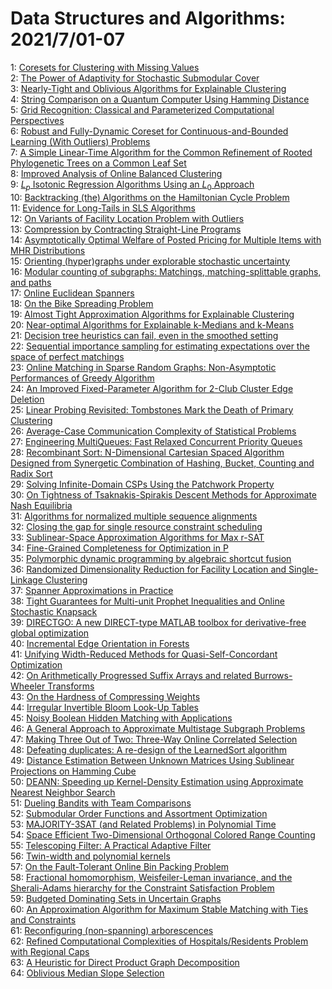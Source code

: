 # Data Structures and Algorithms: 2021/7/01-07  
1: [Coresets for Clustering with Missing Values](https://doi.org/10.48550/arXiv.2106.16112)  
2: [The Power of Adaptivity for Stochastic Submodular Cover](https://doi.org/10.48550/arXiv.2106.16115)  
3: [Nearly-Tight and Oblivious Algorithms for Explainable Clustering](https://doi.org/10.48550/arXiv.2106.16147)  
4: [String Comparison on a Quantum Computer Using Hamming Distance](https://doi.org/10.48550/arXiv.2106.16173)  
5: [Grid Recognition: Classical and Parameterized Computational Perspectives](https://doi.org/10.48550/arXiv.2106.16180)  
6: [Robust and Fully-Dynamic Coreset for Continuous-and-Bounded Learning  (With Outliers) Problems](https://doi.org/10.48550/arXiv.2107.00068)  
7: [A Simple Linear-Time Algorithm for the Common Refinement of Rooted  Phylogenetic Trees on a Common Leaf Set](https://doi.org/10.48550/arXiv.2107.00072)  
8: [Improved Analysis of Online Balanced Clustering](https://doi.org/10.48550/arXiv.2107.00145)  
9: [$L_p$ Isotonic Regression Algorithms Using an $L_0$ Approach](https://doi.org/10.48550/arXiv.2107.00251)  
10: [Backtracking (the) Algorithms on the Hamiltonian Cycle Problem](https://doi.org/10.48550/arXiv.2107.00314)  
11: [Evidence for Long-Tails in SLS Algorithms](https://doi.org/10.48550/arXiv.2107.00378)  
12: [On Variants of Facility Location Problem with Outliers](https://doi.org/10.48550/arXiv.2107.00403)  
13: [Compression by Contracting Straight-Line Programs](https://doi.org/10.48550/arXiv.2107.00446)  
14: [Asymptotically Optimal Welfare of Posted Pricing for Multiple Items with  MHR Distributions](https://doi.org/10.48550/arXiv.2107.00526)  
15: [Orienting (hyper)graphs under explorable stochastic uncertainty](https://doi.org/10.48550/arXiv.2107.00572)  
16: [Modular counting of subgraphs: Matchings, matching-splittable graphs,  and paths](https://doi.org/10.48550/arXiv.2107.00629)  
17: [Online Euclidean Spanners](https://doi.org/10.48550/arXiv.2107.00684)  
18: [On the Bike Spreading Problem](https://doi.org/10.48550/arXiv.2107.00761)  
19: [Almost Tight Approximation Algorithms for Explainable Clustering](https://doi.org/10.48550/arXiv.2107.00774)  
20: [Near-optimal Algorithms for Explainable k-Medians and k-Means](https://doi.org/10.48550/arXiv.2107.00798)  
21: [Decision tree heuristics can fail, even in the smoothed setting](https://doi.org/10.48550/arXiv.2107.00819)  
22: [Sequential importance sampling for estimating expectations over the  space of perfect matchings](https://doi.org/10.48550/arXiv.2107.00850)  
23: [Online Matching in Sparse Random Graphs: Non-Asymptotic Performances of  Greedy Algorithm](https://doi.org/10.48550/arXiv.2107.00995)  
24: [An Improved Fixed-Parameter Algorithm for 2-Club Cluster Edge Deletion](https://doi.org/10.48550/arXiv.2107.01133)  
25: [Linear Probing Revisited: Tombstones Mark the Death of Primary  Clustering](https://doi.org/10.48550/arXiv.2107.01250)  
26: [Average-Case Communication Complexity of Statistical Problems](https://doi.org/10.48550/arXiv.2107.01335)  
27: [Engineering MultiQueues: Fast Relaxed Concurrent Priority Queues](https://doi.org/10.48550/arXiv.2107.01350)  
28: [Recombinant Sort: N-Dimensional Cartesian Spaced Algorithm Designed from  Synergetic Combination of Hashing, Bucket, Counting and Radix Sort](https://doi.org/10.48550/arXiv.2107.01391)  
29: [Solving Infinite-Domain CSPs Using the Patchwork Property](https://doi.org/10.48550/arXiv.2107.01428)  
30: [On Tightness of Tsaknakis-Spirakis Descent Methods for Approximate Nash  Equilibria](https://doi.org/10.48550/arXiv.2107.01471)  
31: [Algorithms for normalized multiple sequence alignments](https://doi.org/10.48550/arXiv.2107.01607)  
32: [Closing the gap for single resource constraint scheduling](https://doi.org/10.48550/arXiv.2107.01613)  
33: [Sublinear-Space Approximation Algorithms for Max r-SAT](https://doi.org/10.48550/arXiv.2107.01673)  
34: [Fine-Grained Completeness for Optimization in P](https://doi.org/10.48550/arXiv.2107.01721)  
35: [Polymorphic dynamic programming by algebraic shortcut fusion](https://doi.org/10.48550/arXiv.2107.01752)  
36: [Randomized Dimensionality Reduction for Facility Location and  Single-Linkage Clustering](https://doi.org/10.48550/arXiv.2107.01804)  
37: [Spanner Approximations in Practice](https://doi.org/10.48550/arXiv.2107.02018)  
38: [Tight Guarantees for Multi-unit Prophet Inequalities and Online  Stochastic Knapsack](https://doi.org/10.48550/arXiv.2107.02058)  
39: [DIRECTGO: A new DIRECT-type MATLAB toolbox for derivative-free global  optimization](https://doi.org/10.48550/arXiv.2107.02205)  
40: [Incremental Edge Orientation in Forests](https://doi.org/10.48550/arXiv.2107.02318)  
41: [Unifying Width-Reduced Methods for Quasi-Self-Concordant Optimization](https://doi.org/10.48550/arXiv.2107.02432)  
42: [On Arithmetically Progressed Suffix Arrays and related Burrows-Wheeler  Transforms](https://doi.org/10.48550/arXiv.2107.02503)  
43: [On the Hardness of Compressing Weights](https://doi.org/10.48550/arXiv.2107.02554)  
44: [Irregular Invertible Bloom Look-Up Tables](https://doi.org/10.48550/arXiv.2107.02573)  
45: [Noisy Boolean Hidden Matching with Applications](https://doi.org/10.48550/arXiv.2107.02578)  
46: [A General Approach to Approximate Multistage Subgraph Problems](https://doi.org/10.48550/arXiv.2107.02581)  
47: [Making Three Out of Two: Three-Way Online Correlated Selection](https://doi.org/10.48550/arXiv.2107.02605)  
48: [Defeating duplicates: A re-design of the LearnedSort algorithm](https://doi.org/10.48550/arXiv.2107.03290)  
49: [Distance Estimation Between Unknown Matrices Using Sublinear Projections  on Hamming Cube](https://doi.org/10.48550/arXiv.2107.02666)  
50: [DEANN: Speeding up Kernel-Density Estimation using Approximate Nearest  Neighbor Search](https://doi.org/10.48550/arXiv.2107.02736)  
51: [Dueling Bandits with Team Comparisons](https://doi.org/10.48550/arXiv.2107.02738)  
52: [Submodular Order Functions and Assortment Optimization](https://doi.org/10.48550/arXiv.2107.02743)  
53: [MAJORITY-3SAT (and Related Problems) in Polynomial Time](https://doi.org/10.48550/arXiv.2107.02748)  
54: [Space Efficient Two-Dimensional Orthogonal Colored Range Counting](https://doi.org/10.48550/arXiv.2107.02787)  
55: [Telescoping Filter: A Practical Adaptive Filter](https://doi.org/10.48550/arXiv.2107.02866)  
56: [Twin-width and polynomial kernels](https://doi.org/10.48550/arXiv.2107.02882)  
57: [On the Fault-Tolerant Online Bin Packing Problem](https://doi.org/10.48550/arXiv.2107.02922)  
58: [Fractional homomorphism, Weisfeiler-Leman invariance, and the  Sherali-Adams hierarchy for the Constraint Satisfaction Problem](https://doi.org/10.48550/arXiv.2107.02956)  
59: [Budgeted Dominating Sets in Uncertain Graphs](https://doi.org/10.48550/arXiv.2107.03020)  
60: [An Approximation Algorithm for Maximum Stable Matching with Ties and  Constraints](https://doi.org/10.48550/arXiv.2107.03076)  
61: [Reconfiguring (non-spanning) arborescences](https://doi.org/10.48550/arXiv.2107.03092)  
62: [Refined Computational Complexities of Hospitals/Residents Problem with  Regional Caps](https://doi.org/10.48550/arXiv.2107.03123)  
63: [A Heuristic for Direct Product Graph Decomposition](https://doi.org/10.48550/arXiv.2107.03133)  
64: [Oblivious Median Slope Selection](https://doi.org/10.48550/arXiv.2107.03193)  